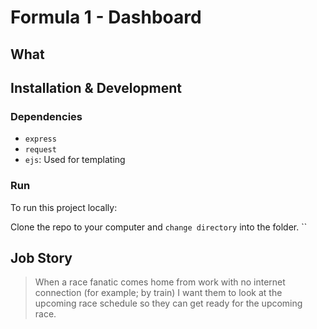 # Formula 1 - Dashboard

## What



## Installation & Development

### Dependencies
* `express`
* `request`
* `ejs`: Used for templating


### Run

To run this project locally:

Clone the repo to your computer and `change directory` into the folder.
``


## Job Story

> When a race fanatic comes home from work with no internet connection (for example; by train) I want them to look at the upcoming race schedule so they can get ready for the upcoming race.
